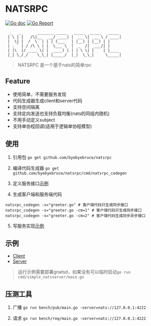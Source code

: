 # NATSRPC
[![Go doc](https://img.shields.io/badge/go.dev-reference-brightgreen?logo=go&logoColor=white&style=flat)](https://pkg.go.dev/github.com/byebyebruce/natsrpc)
[![Go Report](https://goreportcard.com/badge/github.com/byebyebruce/natsrpc)](https://goreportcard.com/report/github.com/byebyebruce/natsrpc)

```
  _   _       _______ _____   _____  _____   _____ 
 | \ | |   /\|__   __/ ____| |  __ \|  __ \ / ____|
 |  \| |  /  \  | | | (___   | |__) | |__) | |     
 | . ` | / /\ \ | |  \___ \  |  _  /|  ___/| |     
 | |\  |/ ____ \| |  ____) | | | \ \| |    | |____ 
 |_| \_/_/    \_\_| |_____/  |_|  \_\_|     \_____|
```
> NATSRPC 是一个基于nats的简单rpc

## Feature
* 使用简单，不需要服务发现
* 代码生成器生成client和server代码
* 支持空间隔离
* 支持定向发送也支持负载均衡(nats的同组内随机)
* 不用手动定义subject
* 支持单协程回调(适用于逻辑单协程模型)

## 使用
1. 引用包 `go get github.com/byebyebruce/natsrpc`
2. 编译代码生成器 `go get github.com/byebyebruce/natsrpc/cmd/natsrpc_codegen`
3. 定义服务接口[示例](testdata/greeter.go)

4. 生成客户端和服务端代码
```shell
natsrpc_codegen -s="greeter.go" # 客户端代码只生成同步接口
natsrpc_codegen -s="greeter.go -cm=1" # 客户端代码只生成同步接口
natsrpc_codegen -s="greeter.go -cm=2" # 客户端代码生成同步异步接口
```
5. 写服务实现[示例](example/example_greeter.go)
## 示例
* [Client](example/client/main.go)
* [Server](example/server/main.go)
> 运行示例需要部署gnatsd，如果没有可以临时启动`go run cmd/simple_natsserver/main.go`

## 压测工具
1. 广播 `go run bench/pub/main.go -server=nats://127.0.0.1:4222`

2. 请求 `go run bench/req/main.go -server=nats://127.0.0.1:4222`